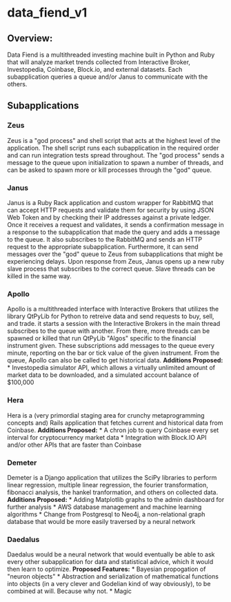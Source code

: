 # data_fiend_v1

## Overview:

  Data Fiend is a multithreaded investing machine built in Python and Ruby that will analyze market trends collected from Interactive Broker, Investopedia, Coinbase, Block.io, and external datasets. Each subapplication queries a queue and/or Janus to communicate with the others.
  
## Subapplications

### Zeus

  Zeus is a "god process" and shell script that acts at the highest level of the application. The shell script runs each subapplication in the required order and can run integration tests spread throughout. The "god process" sends a message to the queue upon initialization to spawn a number of threads, and can be asked to spawn more or kill processes through the "god" queue.

### Janus

  Janus is a Ruby Rack application and custom wrapper for RabbitMQ that can accept HTTP requests and validate them for security by using JSON Web Token and by checking their IP addresses against a private ledger. Once it receives a request and validates, it sends a confirmation message in a response to the subapplication that made the query and adds a message to the queue. It also subscribes to the RabbitMQ and sends an HTTP request to the appropriate subapplication. Furthermore, it can send messages over the "god" queue to Zeus from subapplications that might be experiencing delays. Upon response from Zeus, Janus opens up a new ruby slave process that subscribes to the correct queue. Slave threads can be killed in the same way.
  
### Apollo

  Apollo is a multithreaded interface with Interactive Brokers that utilizes the library QtPyLib for Python to retreive data and send requests to buy, sell, and trade. it starts a session with the Interactive Brokers in the main thread subscribes to the queue with another. From there, more threads can be spawned or killed that run QtPyLib "Algos" specific to the financial instrument given. These subscriptions add messages to the queue every minute, reporting on the bar or tick value of the given instrument. From the queue, Apollo can also be called to get historical data.
    **Additions Proposed:**
    * Investopedia simulator API, which allows a virtually unlimited amount of market data to be downloaded, and a simulated account balance of $100,000
    
### Hera

  Hera is a (very primordial staging area for crunchy metaprogramming concepts and) Rails application that fetches current and historical data from Coinbase.
    **Additions Proposed:**
    * A chron job to query Coinbase every set interval for cryptocurrency market data
    * Integration with Block.IO API and/or other APIs that are faster than Coinbase
    
### Demeter

  Demeter is a Django application that utilizes the SciPy libraries to perform linear regression, multiple linear regression, the fourier transformation, fibonacci analysis, the hankel tranformation, and others on collected data.
    **Additions Proposed:**
    * Adding Matplotlib graphs to the admin dashboard for further analysis
    * AWS database management and machine learning algorithms
    * Change from Postgresql to Neo4j, a non-relational graph database that would be more easily traversed by a neural network
  
### Daedalus

  Daedalus would be a neural network that would eventually be able to ask every other subapplication for data and statistical advice, which it would then learn to optimize.
    **Proposed Features:**
    * Bayesian propogation of "neuron objects"
    * Abstraction and serialization of mathematical functions into objects (in a very clever and Godelian kind of way obviously), to be combined at will. Because why not.
    * Magic
